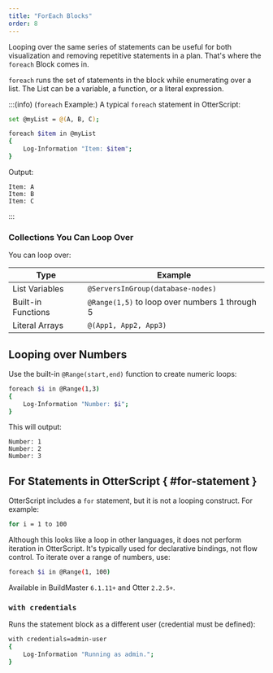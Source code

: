 ```yaml
---
title: "ForEach Blocks"
order: 8
---
```


Looping over the same series of statements can be useful for both visualization and removing repetitive statements in a plan. That's where the `foreach` Block comes in.

`foreach` runs the set of statements in the block while enumerating over a list. The List can be a variable, a function, or a literal expression. 

:::(info) (`foreach` Example:)
A typical `foreach` statement in OtterScript:

```bash
set @myList = @(A, B, C);

foreach $item in @myList
{
    Log-Information "Item: $item";
}
```

Output:

```plaintext
Item: A
Item: B
Item: C
```
:::

### Collections You Can Loop Over

You can loop over:

| Type | Example |
|---|---|
| List Variables | `@ServersInGroup(database-nodes)` |
| Built-in Functions | `@Range(1,5)` to loop over numbers 1 through 5 |
| Literal Arrays | `@(App1, App2, App3)` |

## Looping over Numbers

Use the built-in `@Range(start,end)` function to create numeric loops:

```bash
foreach $i in @Range(1,3)
{
    Log-Information "Number: $i";
}
```

This will output:

```plaintext
Number: 1
Number: 2
Number: 3
```

## For Statements in OtterScript { #for-statement }

OtterScript includes a `for` statement, but it is not a looping construct. For example:

```bash
for i = 1 to 100
```

Although this looks like a loop in other languages, it does not perform iteration in OtterScript. It's typically used for declarative bindings, not flow control. To iterate over a range of numbers, use:

```bash
foreach $i in @Range(1, 100)
```

Available in BuildMaster `6.1.11+` and Otter `2.2.5+`.

### `with credentials`

Runs the statement block as a different user (credential must be defined):

```bash
with credentials=admin-user
{
    Log-Information "Running as admin.";
}
```